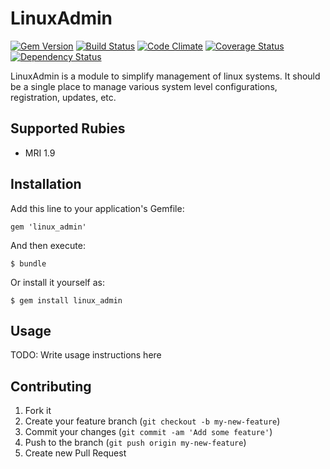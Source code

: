 # LinuxAdmin
[![Gem Version](https://badge.fury.io/rb/linux_admin.png)](http://badge.fury.io/rb/linux_admin)
[![Build Status](https://travis-ci.org/ManageIQ/linux_admin.png)](https://travis-ci.org/ManageIQ/linux_admin)
[![Code Climate](https://codeclimate.com/github/ManageIQ/linux_admin.png)](https://codeclimate.com/github/ManageIQ/linux_admin)
[![Coverage Status](https://coveralls.io/repos/ManageIQ/linux_admin/badge.png?branch=master)](https://coveralls.io/r/ManageIQ/linux_admin)
[![Dependency Status](https://gemnasium.com/ManageIQ/linux_admin.png)](https://gemnasium.com/ManageIQ/linux_admin)

LinuxAdmin is a module to simplify management of linux systems.
It should be a single place to manage various system level configurations,
registration, updates, etc.

## Supported Rubies
* MRI 1.9

## Installation

Add this line to your application's Gemfile:

    gem 'linux_admin'

And then execute:

    $ bundle

Or install it yourself as:

    $ gem install linux_admin

## Usage

TODO: Write usage instructions here

## Contributing

1. Fork it
2. Create your feature branch (`git checkout -b my-new-feature`)
3. Commit your changes (`git commit -am 'Add some feature'`)
4. Push to the branch (`git push origin my-new-feature`)
5. Create new Pull Request
